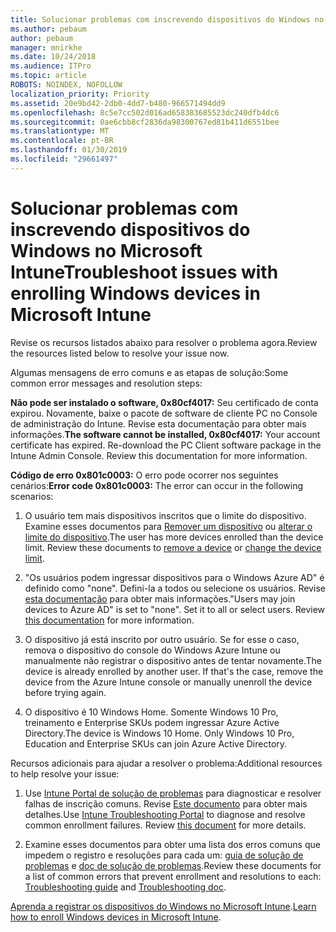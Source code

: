 ```yaml
---
title: Solucionar problemas com inscrevendo dispositivos do Windows no Microsoft Intune
ms.author: pebaum
author: pebaum
manager: mnirkhe
ms.date: 10/24/2018
ms.audience: ITPro
ms.topic: article
ROBOTS: NOINDEX, NOFOLLOW
localization_priority: Priority
ms.assetid: 20e9bd42-2db0-4dd7-b480-966571494dd9
ms.openlocfilehash: 8c5e7cc502d016ad658383685523dc240dfb4dc6
ms.sourcegitcommit: 0ae6cbb8cf2836da98300767ed81b411d6551bee
ms.translationtype: MT
ms.contentlocale: pt-BR
ms.lasthandoff: 01/30/2019
ms.locfileid: "29661497"
---
```

# <a name="troubleshoot-issues-with-enrolling-windows-devices-in-microsoft-intune"></a><span data-ttu-id="bada4-102">Solucionar problemas com inscrevendo dispositivos do Windows no Microsoft Intune</span><span class="sxs-lookup"><span data-stu-id="bada4-102">Troubleshoot issues with enrolling Windows devices in Microsoft Intune</span></span>

<span data-ttu-id="bada4-103">Revise os recursos listados abaixo para resolver o problema agora.</span><span class="sxs-lookup"><span data-stu-id="bada4-103">Review the resources listed below to resolve your issue now.</span></span> 
  
<span data-ttu-id="bada4-104">Algumas mensagens de erro comuns e as etapas de solução:</span><span class="sxs-lookup"><span data-stu-id="bada4-104">Some common error messages and resolution steps:</span></span>
  
 <span data-ttu-id="bada4-p101">**Não pode ser instalado o software, 0x80cf4017:** Seu certificado de conta expirou. Novamente, baixe o pacote de software de cliente PC no Console de administração do Intune. Revise esta documentação para obter mais informações.</span><span class="sxs-lookup"><span data-stu-id="bada4-p101">**The software cannot be installed, 0x80cf4017:** Your account certificate has expired. Re-download the PC Client software package in the Intune Admin Console. Review this documentation for more information.</span></span> 
  
 <span data-ttu-id="bada4-108">**Código de erro 0x801c0003:** O erro pode ocorrer nos seguintes cenários:</span><span class="sxs-lookup"><span data-stu-id="bada4-108">**Error code 0x801c0003:** The error can occur in the following scenarios:</span></span> 
  
1. <span data-ttu-id="bada4-p102">O usuário tem mais dispositivos inscritos que o limite do dispositivo. Examine esses documentos para [Remover um dispositivo](https://docs.microsoft.com/intune/devices-wipe) ou [alterar o limite do dispositivo](https://docs.microsoft.com/intune/enrollment-restrictions-set#set-device-limit-restrictions).</span><span class="sxs-lookup"><span data-stu-id="bada4-p102">The user has more devices enrolled than the device limit. Review these documents to [remove a device](https://docs.microsoft.com/intune/devices-wipe) or [change the device limit](https://docs.microsoft.com/intune/enrollment-restrictions-set#set-device-limit-restrictions).</span></span>
    
2. <span data-ttu-id="bada4-p103">"Os usuários podem ingressar dispositivos para o Windows Azure AD" é definido como "none". Defini-la a todos ou selecione os usuários. Revise [esta documentação](https://docs.microsoft.com/azure/active-directory/device-management-azure-portal#configure-device-settings) para obter mais informações.</span><span class="sxs-lookup"><span data-stu-id="bada4-p103">"Users may join devices to Azure AD" is set to "none". Set it to all or select users. Review [this documentation](https://docs.microsoft.com/azure/active-directory/device-management-azure-portal#configure-device-settings) for more information.</span></span> 
    
3. <span data-ttu-id="bada4-p104">O dispositivo já está inscrito por outro usuário. Se for esse o caso, remova o dispositivo do console do Windows Azure Intune ou manualmente não registrar o dispositivo antes de tentar novamente.</span><span class="sxs-lookup"><span data-stu-id="bada4-p104">The device is already enrolled by another user. If that's the case, remove the device from the Azure Intune console or manually unenroll the device before trying again.</span></span>
    
4. <span data-ttu-id="bada4-p105">O dispositivo é 10 Windows Home. Somente Windows 10 Pro, treinamento e Enterprise SKUs podem ingressar Azure Active Directory.</span><span class="sxs-lookup"><span data-stu-id="bada4-p105">The device is Windows 10 Home. Only Windows 10 Pro, Education and Enterprise SKUs can join Azure Active Directory.</span></span>
    
<span data-ttu-id="bada4-118">Recursos adicionais para ajudar a resolver o problema:</span><span class="sxs-lookup"><span data-stu-id="bada4-118">Additional resources to help resolve your issue:</span></span>
  
1. <span data-ttu-id="bada4-p106">Use [Intune Portal de solução de problemas](https://devicemanagement.microsoft.com/#blade/Microsoft_Intune_DeviceSettings/TroubleshootBlade) para diagnosticar e resolver falhas de inscrição comuns. Revise [Este documento](https://docs.microsoft.com/intune/help-desk-operators) para obter mais detalhes.</span><span class="sxs-lookup"><span data-stu-id="bada4-p106">Use [Intune Troubleshooting Portal](https://devicemanagement.microsoft.com/#blade/Microsoft_Intune_DeviceSettings/TroubleshootBlade) to diagnose and resolve common enrollment failures. Review [this document](https://docs.microsoft.com/intune/help-desk-operators) for more details.</span></span> 
    
2. <span data-ttu-id="bada4-121">Examine esses documentos para obter uma lista dos erros comuns que impedem o registro e resoluções para cada um: [guia de solução de problemas](https://support.microsoft.com/help/4089533/troubleshooting-windows-device-enrollment-problems-in-microsoft-intune) e [doc de solução de problemas](https://docs.microsoft.com/intune-classic/troubleshoot/troubleshoot-device-enrollment-in-intune).</span><span class="sxs-lookup"><span data-stu-id="bada4-121">Review these documents for a list of common errors that prevent enrollment and resolutions to each: [Troubleshooting guide](https://support.microsoft.com/help/4089533/troubleshooting-windows-device-enrollment-problems-in-microsoft-intune) and [Troubleshooting doc](https://docs.microsoft.com/intune-classic/troubleshoot/troubleshoot-device-enrollment-in-intune).</span></span>
    
<span data-ttu-id="bada4-122">[Aprenda a registrar os dispositivos do Windows no Microsoft Intune](https://docs.microsoft.com/intune/windows-enroll).</span><span class="sxs-lookup"><span data-stu-id="bada4-122">[Learn how to enroll Windows devices in Microsoft Intune](https://docs.microsoft.com/intune/windows-enroll).</span></span>
  

